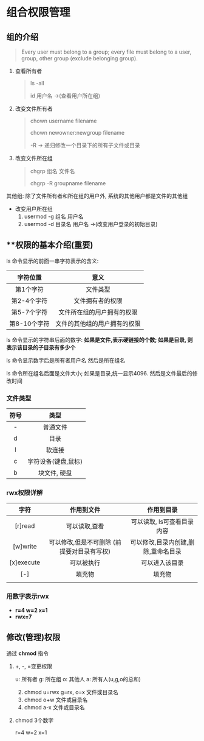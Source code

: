 # 组合权限管理

## 组的介绍

>Every user must belong to a group; every file must belong to a user, group, other group (exclude belonging group).
1. 查看所有者
   
   >ls -all
   >
   >id 用户名 ->(查看用户所在组)
2. 改变文件所有者
   >chown username filename
   >
   >chown newowner:newgroup filename
   >
   >-R  -> 递归修改一个目录下的所有子文件或目录

3. 改变文件所在组

   > chgrp 组名 文件名
   >
   > chgrp -R groupname filename

其他组: 除了文件所有者和所在组的用户外, 系统的其他用户都是文件的其他组

* 改变用户所在组
  	1. usermod -g 组名 用户名
   	2. usermod -d 目录名 用户名  ->(改变用户登录的初始目录)



## **权限的基本介绍(重要)



ls 命令显示的前面一串字符表示的含义: 

|   字符位置   |             意义             |
| :----------: | :--------------------------: |
|  第1个字符   |           文件类型           |
| 第2-4个字符  |       文件拥有者的权限       |
| 第5-7个字符  |  文件所在组的用户拥有的权限  |
| 第8-10个字符 | 文件的其他组的用户拥有的权限 |

ls 命令显示的字符串后面的数字: **如果是文件,表示硬链接的个数; 如果是目录, 则表示该目录的子目录有多少个**

ls 命令显示数字后是所有者用户名 然后是所在组名

ls 命令所在组名后面是文件大小; 如果是目录,统一显示4096. 然后是文件最后的修改时间 

### 文件类型

| 符号 |        类型         |
| :--: | :-----------------: |
|  -   |      普通文件       |
|  d   |        目录         |
|  l   |       软连接        |
|  c   | 字符设备(键盘,鼠标) |
|  b   |    块文件, 硬盘     |



### rwx权限详解

|    字符    |                 作用到文件                 |             作用到目录              |
| :--------: | :----------------------------------------: | :---------------------------------: |
|  [r]read   |               可以读取,查看                |     可以读取, ls可查看目录内容      |
|  [w]write  | 可以修改,但是不可删除 (前提要对目录有写权) | 可以修改,目录内创建,删除,重命名目录 |
| [x]execute |                 可以被执行                 |           可以进入该目录            |
|    [-]     |                   填充物                   |               填充物                |
|            |                                            |                                     |

### 用数字表示rwx

* **r=4	w=2	x=1**
* **rwx=7**

## 修改(管理)权限

通过 **chmod** 指令

1. +, -, =变更权限

   u: 所有者	g: 所在组	o: 其他人	a: 所有人(u,g,o的总和)

   2. chmod u=rwx g=rx, o=x 文件或目录名
   3. chmod o+w 文件或目录名
   4. chmod a-x 文件或目录名

2. chmod 3个数字

   r=4	w=2	x=1